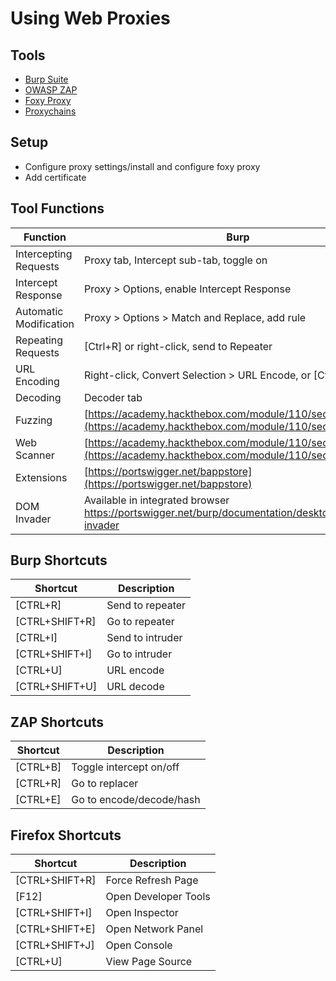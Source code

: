 # Using Web Proxies

## Tools

- [Burp Suite](https://portswigger.net/burp)
- [OWASP ZAP](https://www.zaproxy.org/)
- [Foxy Proxy](https://addons.mozilla.org/en-US/firefox/addon/foxyproxy-standard/)
- [Proxychains](https://github.com/haad/proxychains)

## Setup

- Configure proxy settings/install and configure foxy proxy
- Add certificate

## Tool Functions 

| Function                  | Burp                                      | ZAP                                      |
|---------------------------|-------------------------------------------|------------------------------------------|
| Intercepting Requests     | Proxy tab, Intercept sub-tab, toggle on   | Toggle green button or [Ctrl+B]          |
| Intercept Response        | Proxy > Options, enable Intercept Response | Automatically enabled with intercept     |
| Automatic Modification    | Proxy > Options > Match and Replace, add rule | [Ctrl+R] or Replacer in Options          |
| Repeating Requests        | [Ctrl+R] or right-click, send to Repeater | Right-click, select Open/Resend          |
| URL Encoding              | Right-click, Convert Selection > URL Encode, or [Ctrl+U] | Auto-encodes request data before sending |
| Decoding                  | Decoder tab                              | [Ctrl+E]                                 |
| Fuzzing                   | [https://academy.hackthebox.com/module/110/section/1054](https://academy.hackthebox.com/module/110/section/1054) | [https://academy.hackthebox.com/module/110/section/1056](https://academy.hackthebox.com/module/110/section/1056) |
| Web Scanner               | [https://academy.hackthebox.com/module/110/section/1084](https://academy.hackthebox.com/module/110/section/1084) | [https://academy.hackthebox.com/module/110/section/1086](https://academy.hackthebox.com/module/110/section/1086) |
| Extensions                | [https://portswigger.net/bappstore](https://portswigger.net/bappstore) | [https://www.zaproxy.org/addons/](https://www.zaproxy.org/addons/) |
| DOM Invader               | Available in integrated browser https://portswigger.net/burp/documentation/desktop/tools/dom-invader | Burp Only |

## Burp Shortcuts

| Shortcut      | Description         |
|---------------|---------------------|
| [CTRL+R]      | Send to repeater    |
| [CTRL+SHIFT+R]| Go to repeater      |
| [CTRL+I]      | Send to intruder    |
| [CTRL+SHIFT+I]| Go to intruder      |
| [CTRL+U]      | URL encode          |
| [CTRL+SHIFT+U]| URL decode          |

## ZAP Shortcuts

| Shortcut      | Description             |
|---------------|-------------------------|
| [CTRL+B]      | Toggle intercept on/off |
| [CTRL+R]      | Go to replacer          |
| [CTRL+E]      | Go to encode/decode/hash|

## Firefox Shortcuts

| Shortcut      | Description           |
|---------------|-----------------------|
| [CTRL+SHIFT+R]| Force Refresh Page    |
| [F12]         | Open Developer Tools  |
| [CTRL+SHIFT+I]| Open Inspector        |
| [CTRL+SHIFT+E]| Open Network Panel    |
| [CTRL+SHIFT+J]| Open Console          |
| [CTRL+U]      | View Page Source      |

